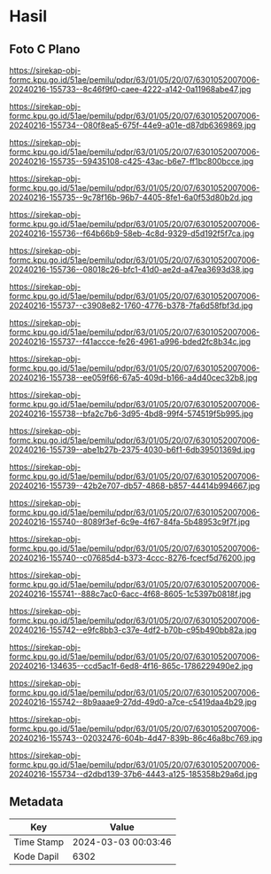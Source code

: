 # Hasil

## Foto C Plano

https://sirekap-obj-formc.kpu.go.id/51ae/pemilu/pdpr/63/01/05/20/07/6301052007006-20240216-155733--8c46f9f0-caee-4222-a142-0a11968abe47.jpg

https://sirekap-obj-formc.kpu.go.id/51ae/pemilu/pdpr/63/01/05/20/07/6301052007006-20240216-155734--080f8ea5-675f-44e9-a01e-d87db6369869.jpg

https://sirekap-obj-formc.kpu.go.id/51ae/pemilu/pdpr/63/01/05/20/07/6301052007006-20240216-155735--59435108-c425-43ac-b6e7-ff1bc800bcce.jpg

https://sirekap-obj-formc.kpu.go.id/51ae/pemilu/pdpr/63/01/05/20/07/6301052007006-20240216-155735--9c78f16b-96b7-4405-8fe1-6a0f53d80b2d.jpg

https://sirekap-obj-formc.kpu.go.id/51ae/pemilu/pdpr/63/01/05/20/07/6301052007006-20240216-155736--f64b66b9-58eb-4c8d-9329-d5d192f5f7ca.jpg

https://sirekap-obj-formc.kpu.go.id/51ae/pemilu/pdpr/63/01/05/20/07/6301052007006-20240216-155736--08018c26-bfc1-41d0-ae2d-a47ea3693d38.jpg

https://sirekap-obj-formc.kpu.go.id/51ae/pemilu/pdpr/63/01/05/20/07/6301052007006-20240216-155737--c3908e82-1760-4776-b378-7fa6d58fbf3d.jpg

https://sirekap-obj-formc.kpu.go.id/51ae/pemilu/pdpr/63/01/05/20/07/6301052007006-20240216-155737--f41accce-fe26-4961-a996-bded2fc8b34c.jpg

https://sirekap-obj-formc.kpu.go.id/51ae/pemilu/pdpr/63/01/05/20/07/6301052007006-20240216-155738--ee059f66-67a5-409d-b166-a4d40cec32b8.jpg

https://sirekap-obj-formc.kpu.go.id/51ae/pemilu/pdpr/63/01/05/20/07/6301052007006-20240216-155738--bfa2c7b6-3d95-4bd8-99f4-574519f5b995.jpg

https://sirekap-obj-formc.kpu.go.id/51ae/pemilu/pdpr/63/01/05/20/07/6301052007006-20240216-155739--abe1b27b-2375-4030-b6f1-6db39501369d.jpg

https://sirekap-obj-formc.kpu.go.id/51ae/pemilu/pdpr/63/01/05/20/07/6301052007006-20240216-155739--42b2e707-db57-4868-b857-44414b994667.jpg

https://sirekap-obj-formc.kpu.go.id/51ae/pemilu/pdpr/63/01/05/20/07/6301052007006-20240216-155740--8089f3ef-6c9e-4f67-84fa-5b48953c9f7f.jpg

https://sirekap-obj-formc.kpu.go.id/51ae/pemilu/pdpr/63/01/05/20/07/6301052007006-20240216-155740--c07685d4-b373-4ccc-8276-fcecf5d76200.jpg

https://sirekap-obj-formc.kpu.go.id/51ae/pemilu/pdpr/63/01/05/20/07/6301052007006-20240216-155741--888c7ac0-6acc-4f68-8605-1c5397b0818f.jpg

https://sirekap-obj-formc.kpu.go.id/51ae/pemilu/pdpr/63/01/05/20/07/6301052007006-20240216-155742--e9fc8bb3-c37e-4df2-b70b-c95b490bb82a.jpg

https://sirekap-obj-formc.kpu.go.id/51ae/pemilu/pdpr/63/01/05/20/07/6301052007006-20240216-134635--ccd5ac1f-6ed8-4f16-865c-1786229490e2.jpg

https://sirekap-obj-formc.kpu.go.id/51ae/pemilu/pdpr/63/01/05/20/07/6301052007006-20240216-155742--8b9aaae9-27dd-49d0-a7ce-c5419daa4b29.jpg

https://sirekap-obj-formc.kpu.go.id/51ae/pemilu/pdpr/63/01/05/20/07/6301052007006-20240216-155743--02032476-604b-4d47-839b-86c46a8bc769.jpg

https://sirekap-obj-formc.kpu.go.id/51ae/pemilu/pdpr/63/01/05/20/07/6301052007006-20240216-155734--d2dbd139-37b6-4443-a125-185358b29a6d.jpg


## Metadata

| Key        | Value               |
| ---------- | ------------------- |
| Time Stamp | 2024-03-03 00:03:46 |
| Kode Dapil | 6302                |



